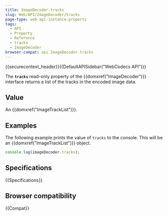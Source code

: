 ```yaml
---
title: ImageDecoder.tracks
slug: Web/API/ImageDecoder/tracks
page-type: web-api-instance-property
tags:
  - API
  - Property
  - Reference
  - tracks
  - ImageDecoder
browser-compat: api.ImageDecoder.tracks
---
```

{{securecontext_header}}{{DefaultAPISidebar("WebCodecs API")}}

The **`tracks`** read-only property of the {{domxref("ImageDecoder")}} interface returns a list of the tracks in the encoded image data.

## Value

An {{domxref("ImageTrackList")}}.

## Examples

The following example prints the value of `tracks` to the console. This will be an {{domxref("ImageTrackList")}} object.

```js
console.log(imageDecoder.tracks);
```

## Specifications

{{Specifications}}

## Browser compatibility

{{Compat}}
